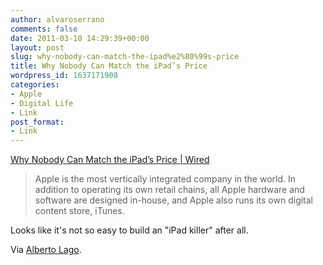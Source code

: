 ```yaml
---
author: alvaroserrano
comments: false
date: 2011-03-10 14:29:39+00:00
layout: post
slug: why-nobody-can-match-the-ipad%e2%80%99s-price
title: Why Nobody Can Match the iPad’s Price
wordpress_id: 1637171908
categories:
- Apple
- Digital Life
- Link
post_format:
- Link
---
```


[Why Nobody Can Match the iPad’s Price | Wired](http://www.wired.com/gadgetlab/2011/02/ipad-price/)


<blockquote>Apple is the most vertically integrated company in the world. In addition to operating its own retail chains, all Apple hardware and software are designed in-house, and Apple also runs its own digital content store, iTunes.</blockquote>


Looks like it's not so easy to build an "iPad killer" after all.

Via [Alberto Lago](http://twitter.com/trompa).
